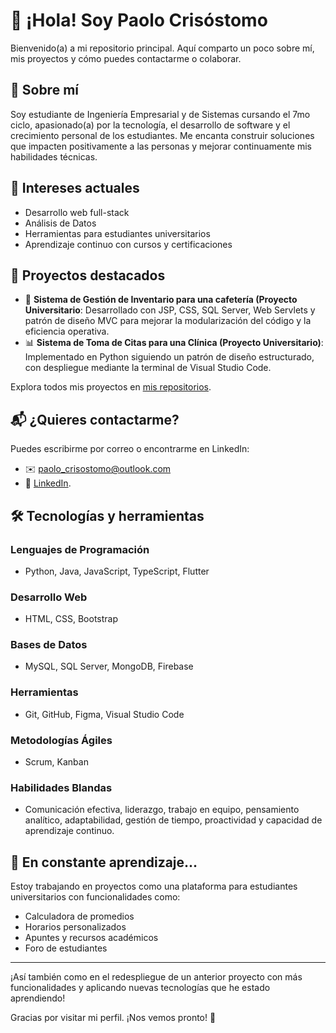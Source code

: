 # 👋 ¡Hola! Soy Paolo Crisóstomo

Bienvenido(a) a mi repositorio principal. Aquí comparto un poco sobre mí, mis proyectos y cómo puedes contactarme o colaborar.

## 🚀 Sobre mí

Soy estudiante de Ingeniería Empresarial y de Sistemas cursando el 7mo ciclo, apasionado(a) por la tecnología, el desarrollo de software y el crecimiento personal de los estudiantes. Me encanta construir soluciones que impacten positivamente a las personas y mejorar continuamente mis habilidades técnicas.

## 🧠 Intereses actuales

- Desarrollo web full-stack
- Análisis de Datos
- Herramientas para estudiantes universitarios
- Aprendizaje continuo con cursos y certificaciones

## 💼 Proyectos destacados

- 🔧 **Sistema de Gestión de Inventario para una cafetería (Proyecto Universitario**: Desarrollado con JSP, CSS, SQL Server, Web Servlets y patrón de diseño MVC para mejorar la modularización del código y la eficiencia operativa.
- 📊 **Sistema de Toma de Citas para una Clínica (Proyecto Universitario)**: Implementado en Python siguiendo un patrón de diseño estructurado, con despliegue mediante la terminal de Visual Studio Code.

Explora todos mis proyectos en [mis repositorios](https://github.com/pcrisho?tab=repositories).

## 📬 ¿Quieres contactarme?

Puedes escribirme por correo o encontrarme en LinkedIn:

- ✉️ paolo_crisostomo@outlook.com
- 💼 [LinkedIn](https://www.linkedin.com/in/paolo-crisostomo/).

## 🛠️ Tecnologías y herramientas

### Lenguajes de Programación
- Python, Java, JavaScript, TypeScript, Flutter

### Desarrollo Web
- HTML, CSS, Bootstrap

### Bases de Datos
- MySQL, SQL Server, MongoDB, Firebase

### Herramientas
- Git, GitHub, Figma, Visual Studio Code

### Metodologías Ágiles
- Scrum, Kanban

### Habilidades Blandas
- Comunicación efectiva, liderazgo, trabajo en equipo, pensamiento analítico, adaptabilidad, gestión de tiempo, proactividad y capacidad de aprendizaje continuo.

## 🌱 En constante aprendizaje...

Estoy trabajando en proyectos como una plataforma para estudiantes universitarios con funcionalidades como:

- Calculadora de promedios
- Horarios personalizados
- Apuntes y recursos académicos
- Foro de estudiantes

---

¡Así también como en el redespliegue de un anterior proyecto con más funcionalidades y aplicando nuevas tecnologías que he estado aprendiendo!

Gracias por visitar mi perfil. ¡Nos vemos pronto! 🚀
